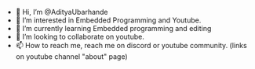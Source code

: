 - 👋 Hi, I’m @AdityaUbarhande
- 👀 I’m interested in Embedded Programming and Youtube.
- 🌱 I’m currently learning Embedded programming and editing
- 💞️ I’m looking to collaborate on youtube.
- 📫 How to reach me, reach me on discord or youtube community. (links on youtube channel "about" page)

<!---
AdityaUbarhande/AdityaUbarhande is a ✨ special ✨ repository because its `README.md` (this file) appears on your GitHub profile.
You can click the Preview link to take a look at your changes.
--->
